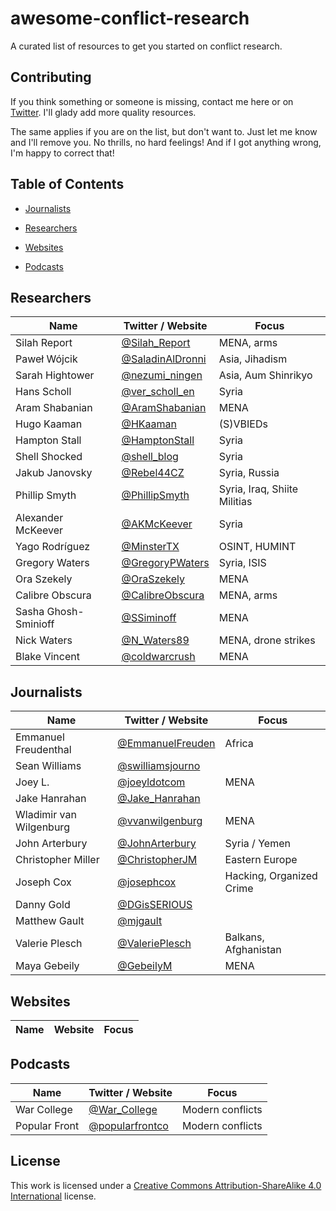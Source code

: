 # awesome-conflict-research
A curated list of resources to get you started on conflict research.

## Contributing
If you think something or someone is missing, contact me here or on
[Twitter](https://twitter.com/dot__not). I'll glady add more quality resources.

The same applies if you are on the list, but don't want to. Just let me know
and I'll remove you. No thrills, no hard feelings! And if I got anything wrong,
I'm happy to correct that!

## Table of Contents
* [Journalists](#journalists)

* [Researchers](#researchers)

* [Websites](#websites)

* [Podcasts](#podcasts)


## Researchers
Name | Twitter / Website | Focus
---- | ----------------- | -----
Silah Report | [@Silah_Report](https://twitter.com/Silah_Report) | MENA, arms
Paweł Wójcik | [@SaladinAlDronni](https://twitter.com/SaladinAlDronni) | Asia, Jihadism
Sarah Hightower | [@nezumi_ningen](https://twitter.com/nezumi_ningen) | Asia, Aum Shinrikyo
Hans Scholl | [@ver_scholl_en](https://twitter.com/ver_scholl_en) | Syria
Aram Shabanian | [@AramShabanian](https://twitter.com/AramShabanian) | MENA
Hugo Kaaman | [@HKaaman](https://twitter.com/HKaaman) | (S)VBIEDs
Hampton Stall | [@HamptonStall](https://twitter.com/HamptonStall) | Syria
Shell Shocked | [@shell_blog](https://twitter.com/shell_blog) | Syria
Jakub Janovsky | [@Rebel44CZ](https://twitter.com/Rebel44CZ) | Syria, Russia
Phillip Smyth | [@PhillipSmyth](https://twitter.com/PhillipSmyth) | Syria, Iraq, Shiite Militias
Alexander McKeever | [@AKMcKeever](https://twitter.com/AKMcKeever) | Syria
Yago Rodríguez | [@MinsterTX](https://twitter.com/MinsterTX) | OSINT, HUMINT
Gregory Waters | [@GregoryPWaters](https://twitter.com/GregoryPWaters) | Syria, ISIS
Ora Szekely | [@OraSzekely](https://twitter.com/OraSzekely) | MENA
Calibre Obscura | [@CalibreObscura](https://twitter.com/calibreobscura) | MENA, arms
Sasha Ghosh-Sminioff | [@SSiminoff](https://twitter.com/SSiminoff) | MENA
Nick Waters | [@N_Waters89](https://twitter.com/N_Waters89) | MENA, drone strikes
Blake Vincent | [@coldwarcrush](https://twitter.com/coldwarcrush) | MENA


## Journalists
Name | Twitter / Website | Focus
---- | ----------------- | -----
Emmanuel Freudenthal | [@EmmanuelFreuden](https://twitter.com/EmmanuelFreuden) | Africa
Sean Williams | [@swilliamsjourno](https://twitter.com/swilliamsjourno) |
Joey L. | [@joeyldotcom](https://twitter.com/joeyldotcom) | MENA
Jake Hanrahan | [@Jake_Hanrahan](https://twitter.com/Jake_Hanrahan) |
Wladimir van Wilgenburg | [@vvanwilgenburg](https://twitter.com/vvanwilgenburg) | MENA
John Arterbury | [@JohnArterbury](https://twitter.com/JohnArterbury) | Syria / Yemen
Christopher Miller | [@ChristopherJM](https://twitter.com/ChristopherJM) | Eastern Europe
Joseph Cox | [@josephcox](https://twitter.com/josephfcox) | Hacking, Organized Crime
Danny Gold | [@DGisSERIOUS](https://twitter.com/DGisSERIOUS) |
Matthew Gault | [@mjgault](https://twitter.com/mjgault) |
Valerie Plesch | [@ValeriePlesch](https://twitter.com/ValeriePlesch) | Balkans, Afghanistan
Maya Gebeily | [@GebeilyM](https://twitter.com/GebeilyM) | MENA

## Websites
Name |  Website | Focus
---- | -------- | -----

## Podcasts
Name | Twitter / Website | Focus
---- | ----------------- | -----
War College | [@War_College](https://twitter.com/War_College) | Modern conflicts
Popular Front | [@popularfrontco](https://twitter.com/popularfrontco) | Modern conflicts

## License
This work is licensed under a [Creative Commons Attribution-ShareAlike 4.0 International](http://creativecommons.org/licenses/by-sa/4.0/) license.
